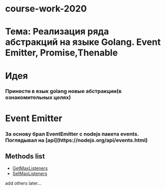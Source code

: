 # course-work-2020

**<h1>Тема: Реализация ряда абстракций на языке Golang. Event Emitter, Promise,Thenable</h1>**
**<h1>Идея</h1>**

<h3>Принести в язык golang новые абстракции(в ознакомительных целях)</h3>

**<h1>Event Emitter</h1>**

<h3>За основу брал EventEmitter с nodejs пакета events. Поглядывал на [api](https://nodejs.org/api/events.html)</h3>

**<h2>Methods list</h2>**

- [GetMaxListeners](event-emitter/EVENT_EMITTER.md#h2method-getmaxlistenersh2)
- [SetMaxListeners](event-emitter/EVENT_EMITTER.md#h2method-setmaxlistenersh2)

add others later...

